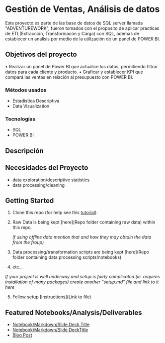 
# Gestión de Ventas, Análisis de datos

Este proyecto es parte de las base de datos de SQL server llamada "ADVENTUREWORK", fueron tomados con el proposito de aplicar practicas de ETL(Extracción, Transformacón y Carga) con SQL, ademas de establecer un analisis por medio de la utilización de un panel de POWER BI.


## Objetivos del proyecto
•	Realizar un panel de Power BI que actualice los datos, permitiendo filtrar datos para cada cliente y producto.
•	Graficar y establecer KPI que compará las ventas en relación al presupuesto con POWER BI.


### Métodos usados
* Estadistica Descriptiva
* Data Visualization


### Tecnologías
* SQL
* POWER BI


## Descripción


## Necesidades del Proyecto
- data exploration/descriptive statistics
- data processing/cleaning



## Getting Started

1. Clone this repo (for help see this [tutorial](https://help.github.com/articles/cloning-a-repository/)).
2. Raw Data is being kept [here](Repo folder containing raw data) within this repo.

    *If using offline data mention that and how they may obtain the data from the froup)*
    
3. Data processing/transformation scripts are being kept [here](Repo folder containing data processing scripts/notebooks)
4. etc...

*If your project is well underway and setup is fairly complicated (ie. requires installation of many packages) create another "setup.md" file and link to it here*  

5. Follow setup [instructions](Link to file)

## Featured Notebooks/Analysis/Deliverables
* [Notebook/Markdown/Slide Deck Title](link)
* [Notebook/Markdown/Slide DeckTitle](link)
* [Blog Post](link)
